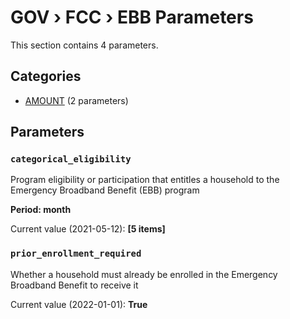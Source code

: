 # GOV › FCC › EBB Parameters

This section contains 4 parameters.

## Categories

- [AMOUNT](amount/index.md) (2 parameters)

## Parameters

### `categorical_eligibility`

Program eligibility or participation that entitles a household to the Emergency Broadband Benefit (EBB) program

**Period: month**

Current value (2021-05-12): **[5 items]**


### `prior_enrollment_required`

Whether a household must already be enrolled in the Emergency Broadband Benefit to receive it

Current value (2022-01-01): **True**

